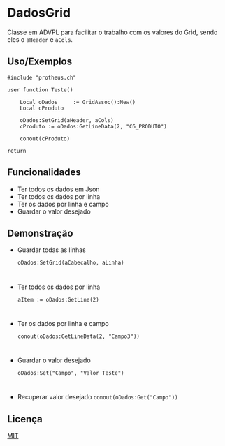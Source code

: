 
# DadosGrid

Classe em ADVPL para facilitar o trabalho com os valores do Grid, sendo eles o ```aHeader``` e ```aCols```.


## Uso/Exemplos

```
#include "protheus.ch"

user function Teste()
    
    Local oDados     := GridAssoc():New()
    Local cProduto

    oDados:SetGrid(aHeader, aCols)
    cProduto := oDados:GetLineData(2, "C6_PRODUTO")

    conout(cProduto)
    
return
```
## Funcionalidades

- Ter todos os dados em Json
- Ter todos os dados por linha
- Ter os dados por linha e campo
- Guardar o valor desejado


## Demonstração

+ Guardar todas as linhas

    ```oDados:SetGrid(aCabecalho, aLinha)```
#
- Ter todos os dados por linha

    ```aItem := oDados:GetLine(2)```
#
- Ter os dados por linha e campo

    ```conout(oDados:GetLineData(2, "Campo3"))```
#
- Guardar o valor desejado

    ```oDados:Set("Campo", "Valor Teste")```
#
- Recuperar valor desejado
    ```conout(oDados:Get("Campo"))```
## Licença

[MIT](https://choosealicense.com/licenses/mit/)
